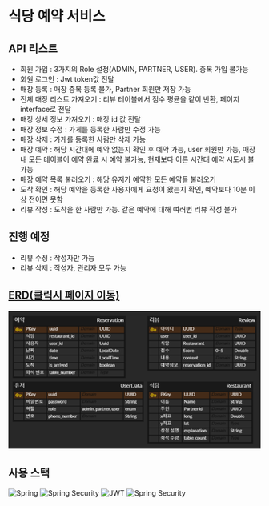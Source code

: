 # 식당 예약 서비스

## API 리스트
- 회원 가입 : 3가지의 Role 설정(ADMIN, PARTNER, USER). 중복 가입 불가능
- 회원 로그인 : Jwt token값 전달
- 매장 등록 : 매장 중복 등록 불가, Partner 회원만 저장 가능
- 전체 매장 리스트 가져오기 : 리뷰 테이블에서 점수 평균을 같이 반환, 페이지 interface로 전달
- 매장 상세 정보 가져오기 : 매장 id 값 전달
- 매장 정보 수정 : 가게를 등록한 사람만 수정 가능
- 매장 삭제 : 가게를 등록한 사람만 삭제 가능
- 매장 예약 : 해당 시간대에 예약 없는지 확인 후 예약 가능, user 회원만 가능, 매장 내 모든 테이블이 예약 완료 시 예약 불가능, 현재보다 이른 시간대 예약 시도시 불가능
- 매장 예약 목록 불러오기 : 해당 유저가 예약한 모든 예약들 불러오기
- 도착 확인 : 해당 예약을 등록한 사용자에게 요청이 왔는지 확인, 예약보다 10분 이상 전이면 못함
- 리뷰 작성 : 도착을 한 사람만 가능. 같은 예약에 대해 여러번 리뷰 작성 불가

## 진행 예정
- 리뷰 수정 : 작성자만 가능
- 리뷰 삭제 : 작성자, 관리자 모두 가능

## [ERD(클릭시 페이지 이동)](https://www.erdcloud.com/d/smDikgt573kNAKBsC) 

![img.png](img.png)
## 사용 스택
![Spring](https://img.shields.io/badge/spring-%236DB33F.svg?style=for-the-badge&logo=spring&logoColor=white)
![Spring Security](https://img.shields.io/badge/Spring%20Security-%236DB33F.svg?style=for-the-badge&logo=springsecurity&logoColor=white)
![JWT](https://img.shields.io/badge/JWT-black?style=for-the-badge&logo=JSON%20web%20tokens)
![Spring Security](https://img.shields.io/badge/mysql-%234479A1.svg?style=for-the-badge&logo=mysql&logoColor=white)


